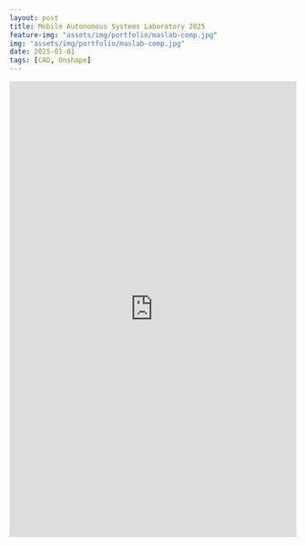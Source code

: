 ```yaml
---
layout: post
title: Mobile Autonomous Systems Laboratory 2025
feature-img: "assets/img/portfolio/maslab-comp.jpg"
img: "assets/img/portfolio/maslab-comp.jpg"
date: 2025-01-01
tags: [CAD, Onshape]
---
```


<div class="iframe-full">
  <iframe src="https://maslab.mit.edu/2025/wiki/team15"
          width="100%" height="800"
          style="border:none;"></iframe>
</div>
